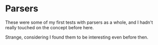 # Parsers

These were some of my first tests with parsers as a whole, and I hadn't really touched on the concept before here.

Strange, considering I found them to be interesting even before then.
